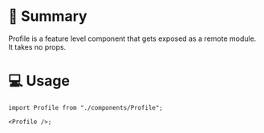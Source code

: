# 📝 Summary

Profile is a feature level component that gets exposed as a remote module. It takes no props.

# 💻 Usage

```tsx
import Profile from "./components/Profile";

<Profile />;
```
